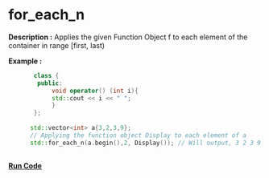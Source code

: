 # for_each_n

**Description :**  Applies the given Function Object f to each element of the container in range [first, last)
 
**Example :**
```cpp
       class {
        public: 
            void operator() (int i){ 
            std::cout << i << " ";
            }
       };
       
      std::vector<int> a{3,2,3,9};
      // Applying the function object Display to each element of a 
      std::for_each_n(a.begin(),2, Display()); // Will output, 3 2 3 9
      
```
**[Run Code](https://rextester.com/CTXL35674)**
